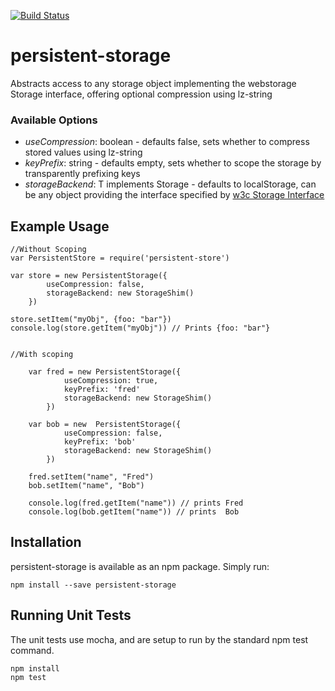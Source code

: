 [![Build Status](https://travis-ci.org/mnahkies/persistent-storage.svg)](https://travis-ci.org/mnahkies/persistent-storage)

persistent-storage
==================
Abstracts access to any storage object implementing the webstorage Storage interface, offering optional compression using lz-string

### Available Options ###

- *useCompression*: boolean - defaults false, sets whether to compress stored values using lz-string
- *keyPrefix*: string - defaults empty, sets whether to scope the storage by transparently prefixing keys
- *storageBackend*: T implements Storage - defaults to localStorage, can be any object providing the interface specified by [w3c Storage Interface](https://w3c.github.io/webstorage/#storage-0)

Example Usage
-----
    //Without Scoping
    var PersistentStore = require('persistent-store')
    
    var store = new PersistentStorage({
            useCompression: false, 
            storageBackend: new StorageShim()
        })

    store.setItem("myObj", {foo: "bar"})
    console.log(store.getItem("myObj")) // Prints {foo: "bar"}
    
    
    //With scoping
        
        var fred = new PersistentStorage({
                useCompression: true, 
                keyPrefix: 'fred'
                storageBackend: new StorageShim()
            })
            
        var bob = new  PersistentStorage({
                useCompression: false, 
                keyPrefix: 'bob'
                storageBackend: new StorageShim()
            })
    
        fred.setItem("name", "Fred")
        bob.setItem("name", "Bob")
        
        console.log(fred.getItem("name")) // prints Fred
        console.log(bob.getItem("name")) // prints  Bob
    
Installation
------------
persistent-storage is available as an npm package. Simply run:
    
    npm install --save persistent-storage
    
    
Running Unit Tests
------------------
The unit tests use mocha, and are setup to run by the standard npm test command.

    npm install
    npm test
    
